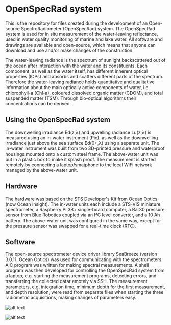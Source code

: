 # OpenSpecRad system
This is the repository for files created during the development of an Open-source SpectroRadiometer (OpenSpecRad) system. The OpenSpecRad system is used for in situ measurement of the water-leaving reflectance, used in water quality monitoring of marine and lake water. All software and drawings are available and open-source, which means that anyone can download and use and/or make changes of the construction.

The water-leaving radiance is the spectrum of sunlight backscattered out of the ocean after interaction with the water and its constituents. Each component, as well as the water itself, has different inherent optical properties (IOPs) and absorbs and scatters different parts of the spectrum. Therefore the water-leaving radiance holds quantitative and qualitative information about the main optically active components of water, i.e. chlorophyll-a (Chl-a), coloured dissolved organic
matter (CDOM), and total suspended matter (TSM). Through bio-optical algorithms their concentrations can be derived.

## Using the OpenSpecRad system 
The downwelling irradiance Ed(z,λ) and upwelling radiance Lu(z,λ) is measured using an in-water instrument (Pic), as well as the downwelling irradiance just above the sea surface Ed(0+,λ) using a separate unit. The in-water instrument was built from two 3D-printed pressure and waterproof housings mounted onto a custom steel frame. The above-water unit was put in a plastic box to make it splash proof. The measurement is started remotely by connecting a laptop/smatphone to the local WiFi network managed by the above-water unit. 

## Hardware
The hardware was based on the STS Developer's Kit from Ocean Optics (now Ocean Insight). The in-water units each include a STS-VIS miniature spectrometer, a Raspberry Pi 3B+ single-board computer, a Bar30 pressure sensor from Blue Robotics coupled via an I²C level converter, and a 10 Ah battery. The above-water unit was configured in the same way, except for the pressure sensor was swapped for a real-time clock (RTC).

## Software
The open-source spectrometer device driver library SeaBreeze (version 3.0.11, Ocean Optics) was used for communicating with the spectrometers. A C program was written for making spectral measurements. A shell program was then developed for controlling the OpenSpecRad system from a laptop, e.g. starting the measurement programs, detecting errors, and transferring the collected datar emotely via SSH. The measurement parameters, e.g. integration time, minimum depth for the first measurement, and depth resolution, were read from separate files when starting the three radiometric acquisitions, making changes of parameters easy.

![alt text](https://github.com/FridaBjorkroth/OpenSpecRad/blob/master/DSC_1105.JPG)

![alt text](https://github.com/FridaBjorkroth/OpenSpecRad/blob/master/Ed0sensorJPG.JPG)
